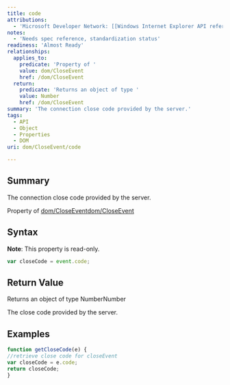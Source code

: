 ```yaml
---
title: code
attributions:
  - 'Microsoft Developer Network: [[Windows Internet Explorer API reference](http://msdn.microsoft.com/en-us/library/ie/hh828809%28v=vs.85%29.aspx) Article]'
notes:
  - 'Needs spec reference, standardization status'
readiness: 'Almost Ready'
relationships:
  applies_to:
    predicate: 'Property of '
    value: dom/CloseEvent
    href: /dom/CloseEvent
  return:
    predicate: 'Returns an object of type '
    value: Number
    href: /dom/CloseEvent
summary: 'The connection close code provided by the server.'
tags:
  - API
  - Object
  - Properties
  - DOM
uri: dom/CloseEvent/code

---
```

## Summary

The connection close code provided by the server.

Property of [dom/CloseEvent](/dom/CloseEvent)[dom/CloseEvent](/dom/CloseEvent)

## Syntax

**Note**: This property is read-only.

``` js
var closeCode = event.code;
```

## Return Value

Returns an object of type NumberNumber

The close code provided by the server.

## Examples

``` js
function getCloseCode(e) {
//retrieve close code for closeEvent
var closeCode = e.code;
return closeCode;
}
```

